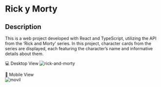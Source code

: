 # Rick y Morty

## Description

This is a web project developed with React and TypeScript, utilizing the API from the ‘Rick and Morty’ series. In this project, character cards from the series are displayed, each featuring the character’s name and informative details about them.

:computer: Desktop View
![rick-and-morty](https://github.com/diegoworks92/Rick-and-Morty/assets/155651264/ac4dcbe7-76ff-425f-847c-566f836de484)

:iphone: Mobile View  
![movil](https://github.com/diegoworks92/Rick-and-Morty/assets/155651264/f1516984-98fd-4fc3-b662-0c58f5ece2eb)

